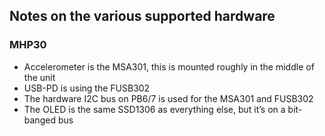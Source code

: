## Notes on the various supported hardware

### MHP30

- Accelerometer is the MSA301, this is mounted roughly in the middle of the unit
- USB-PD is using the FUSB302
- The hardware I2C bus on PB6/7 is used for the MSA301 and FUSB302
- The OLED is the same SSD1306 as everything else, but it’s on a bit-banged bus
